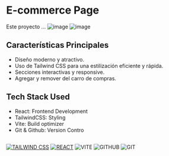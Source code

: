 # E-commerce Page

Este proyecto ...
![image](https://github.com/Krlozces/e-commerce/assets/103806591/b8337791-8850-412f-a7bb-4258656e4145)
![image](https://github.com/Krlozces/e-commerce/assets/103806591/fd779c2b-630f-4f74-ae0b-297de0a19475)

## Características Principales
- Diseño moderno y atractivo.
- Uso de Tailwind CSS para una estilización eficiente y rápida.
- Secciones interactivas y responsive.
- Agregar y remover del carro de compras.

## Tech Stack Used
- React: Frontend Development
- TailwindCSS: Styling
- Vite: Build optimizer
- Git & Github: Version Contro
##
[![TAILWIND CSS](https://img.shields.io/badge/Tailwind_CSS-38B2AC?style=for-the-badge&logo=tailwind-css&logoColor=white)](https://tailwindcss.com/)
[![REACT](https://img.shields.io/badge/React-20232A?style=for-the-badge&logo=react&logoColor=61DAFB)](https://reactjs.org/)
![VITE](https://img.shields.io/badge/Vite-B73BFE?style=for-the-badge&logo=vite&logoColor=FFD62E)
![GITHUB](https://img.shields.io/badge/GitHub-100000?style=for-the-badge&logo=github&logoColor=white)
![GIT](https://img.shields.io/badge/GIT-E44C30?style=for-the-badge&logo=git&logoColor=white)
